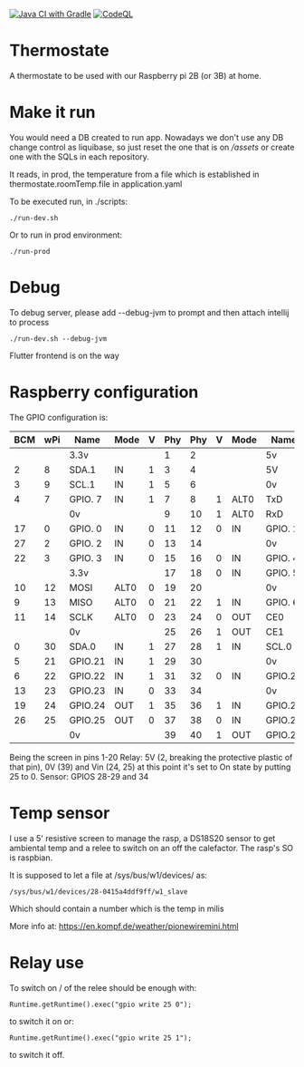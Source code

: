 [![Java CI with Gradle](https://github.com/AmaiaBerrocal/thermostate/actions/workflows/gradle.yml/badge.svg)](https://github.com/AmaiaBerrocal/thermostate/actions/workflows/gradle.yml)
[![CodeQL](https://github.com/AmaiaBerrocal/thermostate/actions/workflows/gradle.yml/badge.svg)](https://github.com/AmaiaBerrocal/thermostate/actions/workflows/codeql.yml)

# Thermostate

A thermostate to be used with our Raspberry pi 2B (or 3B) at home.

# Make it run

You would need a DB created to run app. Nowadays we don't use any DB change control as liquibase, so just reset the
one that is on _/assets_ or create one with the SQLs in each repository.

It reads, in prod, the temperature from a file which is established in thermostate.roomTemp.file in application.yaml

To be executed run, in ./scripts:

```./run-dev.sh```

Or to run in prod environment:

```./run-prod```

# Debug

To debug server, please add --debug-jvm to prompt and then attach intellij to process  

```./run-dev.sh --debug-jvm```  

Flutter frontend is on the way

# Raspberry configuration

The GPIO configuration is:

  
 | BCM | wPi |   Name  | Mode | V | Phy|Phy | V | Mode | Name    | wPi | BCM |
 | --- | --- | ------- | ---- | --- | --- | --- | --- | --- | --- | --- | --- |
 |     |     |    3.3v |      |   |  1 | 2  |   |      | 5v      |     |     |
 |   2 |   8 |   SDA.1 |   IN | 1 |  3 | 4  |   |      | 5V      |     |     |
 |   3 |   9 |   SCL.1 |   IN | 1 |  5 | 6  |   |      | 0v      |     |     |
 |   4 |   7 | GPIO. 7 |   IN | 1 |  7 | 8  | 1 | ALT0 | TxD     | 15  | 14  |
 |     |     |      0v |      |   |  9 | 10 | 1 | ALT0 | RxD     | 16  | 15  |
 |  17 |   0 | GPIO. 0 |   IN | 0 | 11 | 12 | 0 | IN   | GPIO. 1 | 1   | 18  |
 |  27 |   2 | GPIO. 2 |   IN | 0 | 13 | 14 |   |      | 0v      |     |     |
 |  22 |   3 | GPIO. 3 |   IN | 0 | 15 | 16 | 0 | IN   | GPIO. 4 | 4   | 23  |
 |     |     |    3.3v |      |   | 17 | 18 | 0 | IN   | GPIO. 5 | 5   | 24  |
 |  10 |  12 |    MOSI | ALT0 | 0 | 19 | 20 |   |      | 0v      |     |     |
 |   9 |  13 |    MISO | ALT0 | 0 | 21 | 22 | 1 | IN   | GPIO. 6 | 6   | 25  |
 |  11 |  14 |    SCLK | ALT0 | 0 | 23 | 24 | 0 | OUT  | CE0     | 10  | 8   |
 |     |     |      0v |      |   | 25 | 26 | 1 | OUT  | CE1     | 11  | 7   |
 |   0 |  30 |   SDA.0 |   IN | 1 | 27 | 28 | 1 | IN   | SCL.0   | 31  | 1   |
 |   5 |  21 | GPIO.21 |   IN | 1 | 29 | 30 |   |      | 0v      |     |     |
 |   6 |  22 | GPIO.22 |   IN | 1 | 31 | 32 | 0 | IN   | GPIO.26 | 26  | 12  |
 |  13 |  23 | GPIO.23 |   IN | 0 | 33 | 34 |   |      | 0v      |     |     |
 |  19 |  24 | GPIO.24 |  OUT | 1 | 35 | 36 | 1 | IN   | GPIO.27 | 27  | 16  |
 |  26 |  25 | GPIO.25 |  OUT | 0 | 37 | 38 | 0 | IN   | GPIO.28 | 28  | 20  |
 |     |     |      0v |      |   | 39 | 40 | 1 | OUT  | GPIO.29 | 29  | 21  |
 
 Being the screen in pins 1-20
 Relay: 5V (2, breaking the protective plastic of that pin), 0V (39) and Vin (24, 25) at this point it's set to On state by putting 25 to 0.
 Sensor: GPIOS 28-29 and 34 

# Temp sensor

I use a 5' resistive screen to manage the rasp, a DS18S20 sensor to get ambiental temp and a relee to switch on an off the calefactor. The rasp's SO is raspbian.

It is supposed to let a file at /sys/bus/w1/devices/ as: 

```/sys/bus/w1/devices/28-0415a4ddf9ff/w1_slave```

Which should contain a number which is the temp in milis

More info at: https://en.kompf.de/weather/pionewiremini.html

# Relay use

To switch on / of the relee should be enough with:

```Runtime.getRuntime().exec("gpio write 25 0");```

to switch it on or:

```Runtime.getRuntime().exec("gpio write 25 1");```

to switch it off.
